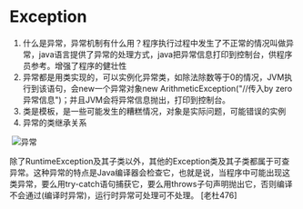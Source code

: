 # Exception

1. 什么是异常，异常机制有什么用？程序执行过程中发生了不正常的情况叫做异常，java语言提供了异常的处理方式，java把异常信息打印到控制台，供程序员参考。增强了程序的健壮性
2. 异常都是用类实现的，可以实例化异常类，如除法除数等于0的情况，JVM执行到该语句，会new一个异常对象new ArithmeticException("//传入by zero 异常信息")；并且JVM会将异常信息抛出，打印到控制台。
3. 类是模板，是一些可能发生的糟糕情况，对象是实际问题，可能错误的实例
4. 异常的类继承关系

​    ![异常](https://img-blog.csdn.net/20160603151809323)

除了RuntimeException及其子类以外，其他的Exception类及其子类都属于可查异常。这种异常的特点是Java编译器会检查它，也就是说，当程序中可能出现这类异常，要么用try-catch语句捕获它，要么用throws子句声明抛出它，否则编译不会通过(编译时异常)，运行时异常可处理可不处理。 [老杜476]



